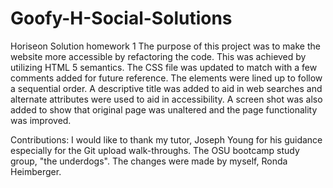 # Goofy-H-Social-Solutions
Horiseon Solution homework 1
The purpose of this project was to make the website more accessible by refactoring the code. This was achieved by utilizing HTML 5 semantics. The CSS file was updated to match with a few comments added for future reference.  The elements were lined up to follow a sequential order. A descriptive title was added to aid in web searches and alternate attributes were used to aid in accessibility. A screen shot was also added to show that original page was unaltered and the page functionality was improved.

Contributions:  I would like to thank my tutor, Joseph Young for his guidance especially for the Git upload walk-throughs. The OSU bootcamp study group, "the underdogs".
The changes were made by myself, Ronda Heimberger.
